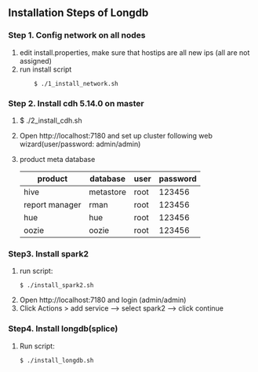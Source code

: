 ## Installation Steps of Longdb

### Step 1. Config network on all nodes
1. edit install.properties, make sure that hostips are all new ips (all are not assigned) 
2. run install script
	```
        $ ./1_install_network.sh
	```
		
### Step 2. Install cdh 5.14.0 on master
1. $ ./2_install_cdh.sh
2. Open http://localhost:7180 and set up cluster following web wizard(user/password: admin/admin)
3. product meta database

	|    product      |   database  | user     | password  |
	|  -------------- | ----------- | -------- | ---------- |
	| hive            | metastore   | root     | 123456    |
	| report manager  | rman        | root     | 123456    |
	| hue             | hue         | root     | 123456    |
	| oozie           | oozie       | root     | 123456    |
    
### Step3. Install spark2
1. run script:  
	```
	$ ./install_spark2.sh
	```
2. Open http://localhost:7180 and login (admin/admin)
3. Click Actions > add service --> select spark2 --> click continue
    
### Step4. Install longdb(splice)
1. Run script:     
	```
	$ ./install_longdb.sh
	```



